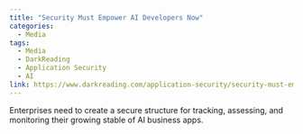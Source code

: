 ```yaml
---
title: "Security Must Empower AI Developers Now"
categories:
  - Media
tags:
  - Media
  - DarkReading
  - Application Security
  - AI
link: https://www.darkreading.com/application-security/security-must-empower-ai-developers-now
---
```


Enterprises need to create a secure structure for tracking, assessing, and monitoring their growing stable of AI business apps.